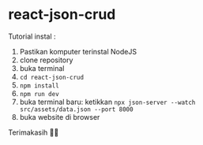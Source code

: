 # react-json-crud

Tutorial instal : 
1. Pastikan komputer terinstal NodeJS
2. clone repository
3. buka terminal
4. `cd react-json-crud`
5. `npm install`
6. `npm run dev`
7. buka terminal baru: ketikkan `npx json-server --watch  src/assets/data.json --port 8000`
8. buka website di browser

Terimakasih 🙏🙏
